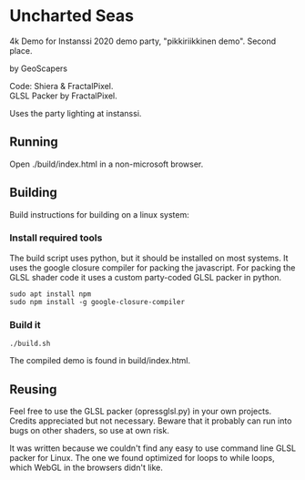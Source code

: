 # Uncharted Seas
4k Demo for Instanssi 2020 demo party, "pikkiriikkinen demo". Second place.

by GeoScapers

Code: Shiera & FractalPixel.  
GLSL Packer by FractalPixel.

Uses the party lighting at instanssi.

## Running
Open ./build/index.html in a non-microsoft browser.

## Building
Build instructions for building on a linux system:

### Install required tools
The build script uses python, but it should be installed on most systems.
It uses the google closure compiler for packing the javascript.
For packing the GLSL shader code it uses a custom party-coded GLSL packer in python.

    sudo apt install npm
    sudo npm install -g google-closure-compiler

### Build it

    ./build.sh
    
The compiled demo is found in build/index.html.

## Reusing
Feel free to use the GLSL packer (opressglsl.py) in your own projects.  
Credits appreciated but not necessary.  Beware that it
probably can run into bugs on other shaders, so use at own risk.

It was written because we couldn't find any easy to use command line GLSL
packer for Linux.  The one we found optimized for loops to while loops, 
which WebGL in the browsers didn't like.
